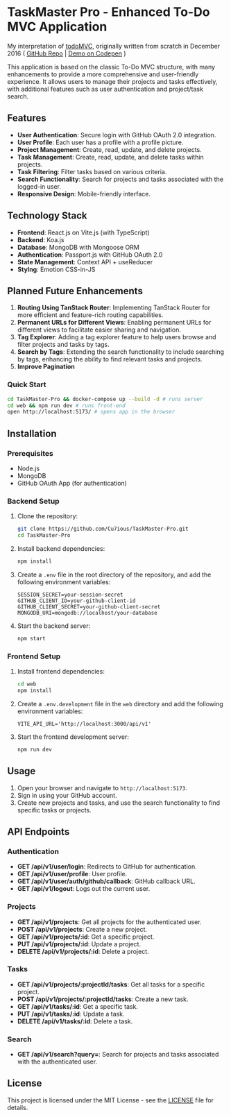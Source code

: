 # TaskMaster Pro - Enhanced To-Do MVC Application

My interpretation of [todoMVC](https://todomvc.com/), originally written from scratch in December 2016 ( [GitHub Repo](https://github.com/Cu7ious/Classic-ToDo-App ) | [Demo on Codepen](https://codepen.io/Cu7ious/full/bBJqRK) )

This application is based on the classic To-Do MVC structure, with many enhancements to provide a more comprehensive and user-friendly experience. It allows users to manage their projects and tasks effectively, with additional features such as user authentication and project/task search.

## Features

- **User Authentication**: Secure login with GitHub OAuth 2.0 integration.
- **User Profile**: Each user has a profile with a profile picture.
- **Project Management**: Create, read, update, and delete projects.
- **Task Management**: Create, read, update, and delete tasks within projects.
- **Task Filtering**: Filter tasks based on various criteria.
- **Search Functionality**: Search for projects and tasks associated with the logged-in user.
- **Responsive Design**: Mobile-friendly interface.

## Technology Stack

- **Frontend**: React.js on Vite.js (with TypeScript)
- **Backend**: Koa.js
- **Database**: MongoDB with Mongoose ORM
- **Authentication**: Passport.js with GitHub OAuth 2.0
- **State Management**: Context API + useReducer
- **Stylng**: Emotion CSS-in-JS

## Planned Future Enhancements

1. **Routing Using TanStack Router**: Implementing TanStack Router for more efficient and feature-rich routing capabilities.
2. **Permanent URLs for Different Views**: Enabling permanent URLs for different views to facilitate easier sharing and navigation.
3. **Tag Explorer**: Adding a tag explorer feature to help users browse and filter projects and tasks by tags.
4. **Search by Tags**: Extending the search functionality to include searching by tags, enhancing the ability to find relevant tasks and projects.
5. **Improve Pagination**

### Quick Start

```bash
cd TaskMaster-Pro && docker-compose up --build -d # runs server
cd web && npm run dev # runs front-end
open http://localhost:5173/ # opens app in the browser
```

## Installation

### Prerequisites

- Node.js
- MongoDB
- GitHub OAuth App (for authentication)

### Backend Setup

1. Clone the repository:

   ```sh
   git clone https://github.com/Cu7ious/TaskMaster-Pro.git
   cd TaskMaster-Pro
   ```

2. Install backend dependencies:

   ```sh
   npm install
   ```

3. Create a `.env` file in the root directory of the repository, and add the following environment variables:

   ```env
   SESSION_SECRET=your-session-secret
   GITHUB_CLIENT_ID=your-github-client-id
   GITHUB_CLIENT_SECRET=your-github-client-secret
   MONGODB_URI=mongodb://localhost/your-database
   ```

4. Start the backend server:
   ```sh
   npm start
   ```

### Frontend Setup

1. Install frontend dependencies:

   ```sh
   cd web
   npm install
   ```

2. Create a `.env.development` file in the `web` directory and add the following environment variables:

   ```env
   VITE_API_URL='http://localhost:3000/api/v1'
   ```

3. Start the frontend development server:
   ```sh
   npm run dev
   ```

## Usage

1. Open your browser and navigate to `http://localhost:5173`.
2. Sign in using your GitHub account.
3. Create new projects and tasks, and use the search functionality to find specific tasks or projects.

## API Endpoints

### Authentication

- **GET /api/v1/user/login**: Redirects to GitHub for authentication.
- **GET /api/v1/user/profile**: User profile.
- **GET /api/v1/user/auth/github/callback**: GitHub callback URL.
- **GET /api/v1/logout**: Logs out the current user.

### Projects

- **GET /api/v1/projects**: Get all projects for the authenticated user.
- **POST /api/v1/projects**: Create a new project.
- **GET /api/v1/projects/:id**: Get a specific project.
- **PUT /api/v1/projects/:id**: Update a project.
- **DELETE /api/v1/projects/:id**: Delete a project.

### Tasks

- **GET /api/v1/projects/:projectId/tasks**: Get all tasks for a specific project.
- **POST /api/v1/projects/:projectId/tasks**: Create a new task.
- **GET /api/v1/tasks/:id**: Get a specific task.
- **PUT /api/v1/tasks/:id**: Update a task.
- **DELETE /api/v1/tasks/:id**: Delete a task.

### Search

- **GET /api/v1/search?query=**: Search for projects and tasks associated with the authenticated user.

## License

This project is licensed under the MIT License - see the [LICENSE](LICENSE) file for details.
